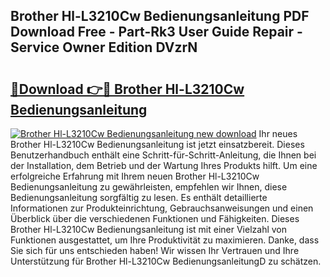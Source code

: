## Brother Hl-L3210Cw Bedienungsanleitung PDF Download Free - Part-Rk3 User Guide Repair - Service Owner Edition DVzrN

# <h2><a href="http://df4jfst.blite.top/?on=Brother+Hl-L3210Cw+Bedienungsanleitung">🔗Download 👉🔴 Brother Hl-L3210Cw Bedienungsanleitung</a></h2>

[![Brother Hl-L3210Cw Bedienungsanleitung new download](https://i.imgur.com/lujVjoI.png)](http://df4jfst.blite.top/?on=Brother+Hl-L3210Cw+Bedienungsanleitung)
Ihr neues Brother Hl-L3210Cw Bedienungsanleitung ist jetzt einsatzbereit. Dieses Benutzerhandbuch enthält eine Schritt-für-Schritt-Anleitung, die Ihnen bei der Installation, dem Betrieb und der Wartung Ihres Produkts hilft. Um eine erfolgreiche Erfahrung mit Ihrem neuen Brother Hl-L3210Cw Bedienungsanleitung zu gewährleisten, empfehlen wir Ihnen, diese Bedienungsanleitung sorgfältig zu lesen. Es enthält detaillierte Informationen zur Produkteinrichtung, Gebrauchsanweisungen und einen Überblick über die verschiedenen Funktionen und Fähigkeiten. Dieses Brother Hl-L3210Cw Bedienungsanleitung ist mit einer Vielzahl von Funktionen ausgestattet, um Ihre Produktivität zu maximieren. Danke, dass Sie sich für uns entschieden haben! Wir wissen Ihr Vertrauen und Ihre Unterstützung für Brother Hl-L3210Cw BedienungsanleitungD zu schätzen.
